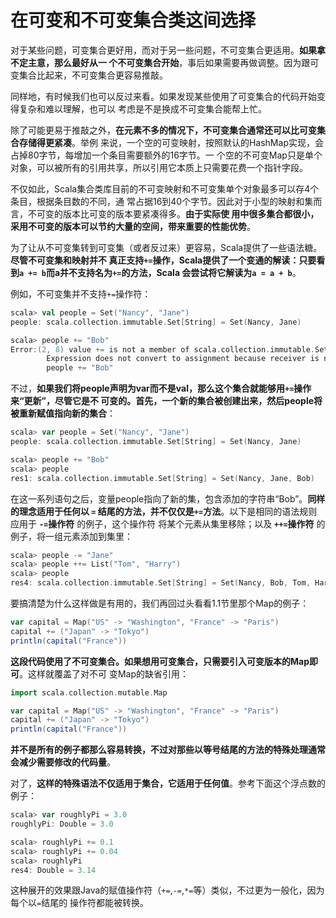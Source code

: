 在可变和不可变集合类这间选择
================================================================================
对于某些问题，可变集合更好用，而对于另一些问题，不可变集合更适用。**如果拿不定主意，那么最好从一
个不可变集合开始**，事后如果需要再做调整。因为跟可变集合比起来，不可变集合更容易推敲。

同样地，有时候我们也可以反过来看。如果发现某些使用了可变集合的代码开始变得复杂和难以理解，也可以
考虑是不是换成不可变集合能帮上忙。

除了可能更易于推敲之外，**在元素不多的情况下，不可变集合通常还可以比可变集合存储得更紧凑**。举例
来说，一个空的可变映射，按照默认的HashMap实现，会占掉80字节，每增加一个条目需要额外的16字节。一
个空的不可变Map只是单个对象，可以被所有的引用共享，所以引用它本质上只需要花费一个指针字段。

不仅如此，Scala集合类库目前的不可变映射和不可变集单个对象最多可以存4个条目，根据条目数的不同，通
常占据16到40个字节。因此对于小型的映射和集而言，不可变的版本比可变的版本要紧凑得多。**由于实际使
用中很多集合都很小，采用不可变的版本可以节约大量的空间，带来重要的性能优势**。

为了让从不可变集转到可变集（或者反过来）更容易，Scala提供了一些语法糖。**尽管不可变集和映射并不
真正支持`+=`操作，Scala提供了一个变通的解读：只要看到`a += b`而a并不支持名为`+=`的方法，Scala
会尝试将它解读为`a = a + b`**。

例如，不可变集并不支持`+=`操作符：
```scala
scala> val people = Set("Nancy", "Jane")
people: scala.collection.immutable.Set[String] = Set(Nancy, Jane)

scala> people += "Bob"
Error:(2, 8) value += is not a member of scala.collection.immutable.Set[String]
        Expression does not convert to assignment because receiver is not assignable.
        people += "Bob"
```
不过，**如果我们将people声明为var而不是val，那么这个集合就能够用`+=`操作来“更新”，尽管它是不
可变的。首先，一个新的集合被创建出来，然后people将被重新赋值指向新的集合**：
```scala
scala> var people = Set("Nancy", "Jane")
people: scala.collection.immutable.Set[String] = Set(Nancy, Jane)

scala> people += "Bob"
scala> people
res1: scala.collection.immutable.Set[String] = Set(Nancy, Jane, Bob)
```
在这一系列语句之后，变量people指向了新的集，包含添加的字符串“Bob”。**同样的理念适用于任何以 `=`
结尾的方法，并不仅仅是`+=`方法**。以下是相同的语法规则应用于 **`-=`操作符** 的例子，这个操作符
将某个元素从集里移除；以及 **`++=`操作符** 的例子，将一组元素添加到集里：
```scala
scala> people -= "Jane"
scala> people ++= List("Tom", "Harry")
scala> people
res4: scala.collection.immutable.Set[String] = Set(Nancy, Bob, Tom, Harry)
```
要搞清楚为什么这样做是有用的，我们再回过头看看1.1节里那个Map的例子：
```scala
var capital = Map("US" -> "Washington", "France" -> "Paris")
capital += ("Japan" -> "Tokyo")
println(capital("France"))
```
**这段代码使用了不可变集合。如果想用可变集合，只需要引入可变版本的Map即可**。这样就覆盖了对不可
变Map的缺省引用：
```scala
import scala.collection.mutable.Map

var capital = Map("US" -> "Washington", "France" -> "Paris")
capital += ("Japan" -> "Tokyo")
println(capital("France"))
```
**并不是所有的例子都那么容易转换，不过对那些以等号结尾的方法的特殊处理通常会减少需要修改的代码量**。

对了，**这样的特殊语法不仅适用于集合，它适用于任何值**。参考下面这个浮点数的例子：
```scala
scala> var roughlyPi = 3.0
roughlyPi: Double = 3.0

scala> roughlyPi += 0.1
scala> roughlyPi += 0.04
scala> roughlyPi
res4: Double = 3.14
```
这种展开的效果跟Java的赋值操作符（`+=`,`-=`,`*=`等）类似，不过更为一般化，因为每个以`=`结尾的
操作符都能被转换。






